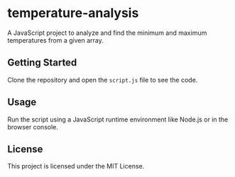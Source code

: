 # temperature-analysis
A JavaScript project to analyze and find the minimum and maximum temperatures from a given array.

## Getting Started

Clone the repository and open the `script.js` file to see the code.

## Usage

Run the script using a JavaScript runtime environment like Node.js or in the browser console.

## License

This project is licensed under the MIT License.

